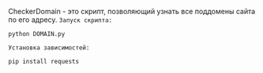 CheckerDomain - это скрипт, позволяющий узнать все поддомены сайта по его адресу.
`Запуск скрипта:`
```batch
python DOMAIN.py
```
`Установка зависимостей:`
```batch
pip install requests 
```
